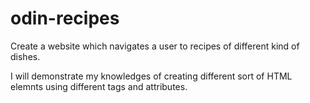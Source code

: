 # odin-recipes
Create a website which navigates a user to recipes of different kind of dishes. 

I will demonstrate my knowledges of creating different sort of HTML elemnts using different tags and attributes.